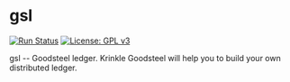 # gsl

[![Run Status](https://api.shippable.com/projects/5cbc3edfdaf54c0007d7bbd1/badge?branch=master)]()
[![License: GPL v3](https://img.shields.io/badge/License-GPLv3-blue.svg)](https://www.gnu.org/licenses/gpl-3.0)


gsl -- Goodsteel ledger. Krinkle Goodsteel will help you to build your own distributed ledger.


